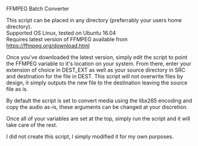 FFMPEG Batch Converter

This script can be placed in any directory (preferrably your users home directory).<br>
Supported OS Linux, tested on Ubuntu 16.04<br>
Requires latest version of FFMPEG available from https://ffmpeg.org/download.html

Once you've downloaded the latest version, simply edit the script to point the FFMPEG variable to it's location on your system.
From there, enter your extension of choice in DEST_EXT as well as your source directory in SRC and destination for the file in DEST.
This script will not overwrite files by design, it simply outputs the new file to the destination leaving the source file as is.

By default the script is set to convert media using the libx265 encoding and copy the audio as-is, these arguments can be changed at your discretion.

Once all of your variables are set at the top, simply run the script and it will take care of the rest.

I did not create this script, I simply modified it for my own purposes.

